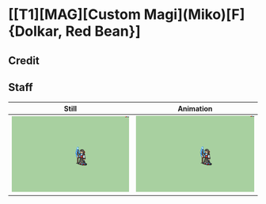 # [\[T1\]\[MAG\]\[Custom Magi\]\(Miko\)\[F\]{Dolkar, Red Bean}]

## Credit


	
## Staff

| Still | Animation |
| :---: | :-------: |
| ![Staff still](./Staff_000.png) | ![Staff animation](./Staff.gif) |
